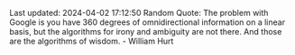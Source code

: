 Last updated: 2024-04-02 17:12:50
Random Quote: The problem with Google is you have 360 degrees of omnidirectional information on a linear basis, but the algorithms for irony and ambiguity are not there. And those are the algorithms of wisdom. - William Hurt